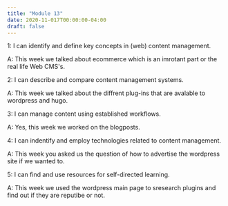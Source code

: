 ```yaml
---
title: "Module 13"
date: 2020-11-017T00:00:00-04:00
draft: false
---
```


1: I can identify and define key concepts in (web) content management.

  A: This week we talked about ecommerce which is an imrotant part or the real life Web CMS's.
  
2: I can describe and compare content management systems.

  A: This week we talked about the diffrent plug-ins that are avalable to wordpress and hugo.

3: I can manage content using established workflows.

  A: Yes, this week we worked on the blogposts.
  
4: I can indentify and employ technologies related to content management.

  A: This week you asked us the question of how to advertise the wordpress site if we wanted to.
  
5: I can find and use resources for self-directed learning.

  A: This week we used the wordpress main page to sresearch plugins and find out if they are reputibe or not.
